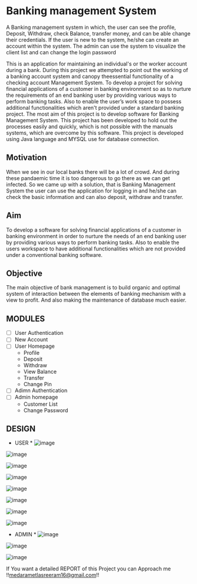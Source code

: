 # Banking management System 
 A Banking management system in which, the user can see the profile, Deposit, Withdraw, check Balance, transfer money, and can be able change their credentials. If the user is new to the system, he/she can create an account within the system. The admin can use the system to visualize the client list and can change the login password

This is an application for maintaining an individual's or the worker account during a bank. During this project we attempted to point out the working of a banking account system and canopy theessential functionality of a checking account Management System. To develop a project for solving financial applications of a customer in banking environment so as to nurture the requirements of an end banking user by providing various ways to perform banking tasks. Also to enable the user’s work space to possess additional functionalities which aren't provided under a standard banking project. The most aim of this project is to develop software for Banking Management System. This project has been developed to hold out the processes easily and quickly, which is not possible with the manuals systems, which are overcome by this software. This project is developed using Java language and MYSQL use for database connection. 

## Motivation
When we see in our local banks there will be a lot of crowd. And during these pandaemic time it is too dangerous to go there as we can get infected. So we came up with a solution, that is Banking Management System the user can use the application for logging in and he/she can check the basic information and can also deposit, withdraw and transfer.

## Aim
To develop a software for solving financial applications of a customer in banking environment in order to nurture the needs of an end banking user by providing various ways to perform banking tasks. Also to enable the users workspace to have additional functionalities which are not provided under a conventional banking software.

## Objective
The main objective of bank management is to build organic and optimal system of interaction between the elements of banking mechanism with a view to profit. And also making the maintenance of database much easier.

## MODULES
- [ ] User Authentication
- [ ] New Account
- [ ] User Homepage
    * Profile
    * Deposit
    * Withdraw
    * View Balance
    * Transfer
    * Change Pin
 - [ ] Adimn Authentication
 - [ ] Admin homepage
    * Customer List
    * Change Password
    

## DESIGN
* USER *
![image](https://user-images.githubusercontent.com/59334770/211003619-320d9cd1-c3d3-4e6a-94f8-5981bec6e460.png)

![image](https://user-images.githubusercontent.com/59334770/211004570-efda1171-db8f-4900-9887-e5be266b114e.png)

![image](https://user-images.githubusercontent.com/59334770/211004620-91d67edf-84cf-4c2e-9a87-ffb8c9379e13.png)

![image](https://user-images.githubusercontent.com/59334770/211004672-71dc90f8-ab74-4a47-99a8-6ebbbf5cadfa.png)

![image](https://user-images.githubusercontent.com/59334770/211004694-50a3005e-2847-4f1b-ba63-7b5bdf6e627e.png)

![image](https://user-images.githubusercontent.com/59334770/211004725-f2e5a946-bd9b-4bdf-981c-1b5d643f1df3.png)

![image](https://user-images.githubusercontent.com/59334770/211004754-00591237-6884-41e0-8763-bd193cd8509a.png)

![image](https://user-images.githubusercontent.com/59334770/211004776-86393a65-0304-4bf6-86d8-719b24858e1d.png)

* ADMIN *
![image](https://user-images.githubusercontent.com/59334770/211004838-bb8f1024-462e-481f-a470-8d0e66f9e7c5.png)

![image](https://user-images.githubusercontent.com/59334770/211004872-b81ac055-98b3-4080-9bf6-4339de74b803.png)

![image](https://user-images.githubusercontent.com/59334770/211004888-1047c154-98c4-49d6-aa0b-0a0f51949565.png)


If You want a detailed REPORT of this Project you can Approach me !!medarametlasreeram16@gmail.com!!


